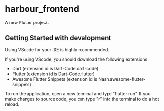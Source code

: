 # harbour_frontend

A new Flutter project.

## Getting Started with development

Using VScode for your IDE is highly recommended.

If you're using VScode, you should download the following extensions:
- Dart (extension id is Dart-Code.dart-code)
- Flutter (extension id is Dart-Code.flutter)
- Awesome Flutter Snippets (extension id is Nash.awesome-flutter-snippets)

To run the application, open a new terminal and type "flutter run".
If you make changes to source code, you can type "r" into the terminal to do a hot reload.

